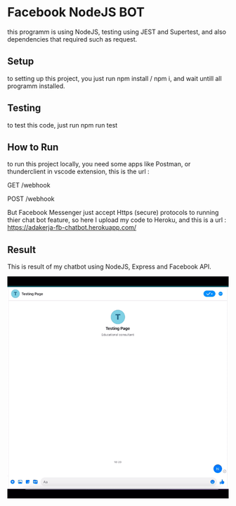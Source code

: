 # Facebook NodeJS BOT
this programm is using NodeJS, testing using JEST and Supertest, and also dependencies that required such as request.

## Setup
to setting up this project, you just run npm install / npm i, and wait untill all programm installed.

## Testing
to test this code, just run npm run test

## How to Run
to run this project locally, you need some apps like Postman, or thunderclient in vscode extension, this is the url : 

GET /webhook

POST /webhook

But Facebook Messenger just accept Https (secure) protocols to running thier chat bot feature, so here I upload my code to Heroku, and this is a url :
https://adakerja-fb-chatbot.herokuapp.com/

## Result
This is result of my chatbot using NodeJS, Express and Facebook API.

![Chatbot NodeJs](chatbot.gif)